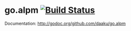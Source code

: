 go.alpm [![Build Status](https://secure.travis-ci.org/daaku/go.alpm.png)](http://travis-ci.org/daaku/go.alpm)
=======

Documentation: http://godoc.org/github.com/daaku/go.alpm
